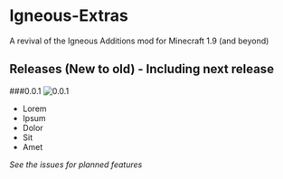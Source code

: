 # Igneous-Extras
A revival of the Igneous Additions mod for Minecraft 1.9 (and beyond)

## Releases (New to old) - Including next release

###0.0.1 ![0.0.1](https://img.shields.io/badge/0.0.1-Released-brightgreen.svg)

 * Lorem
 * Ipsum
 * Dolor
 * Sit
 * Amet

_See the issues for planned features_
